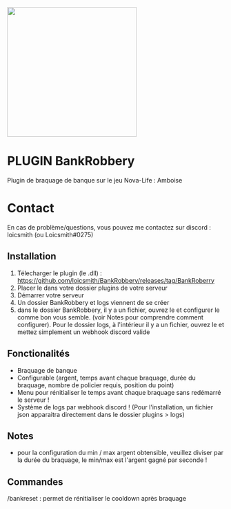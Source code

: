 <img src="https://media.discordapp.net/attachments/1174014039333031936/1186032577396613200/BankRobbery.png" width="300"/>

# PLUGIN BankRobbery

Plugin de braquage de banque sur le jeu Nova-Life : Amboise

# Contact

En cas de problème/questions, vous pouvez me contactez sur discord : loicsmith (ou Loicsmith#0275)


## Installation
1. Télecharger le plugin (le .dll) : https://github.com/loicsmith/BankRobbery/releases/tag/BankRoberry
2. Placer le dans votre dossier plugins de votre serveur
3. Démarrer votre serveur
4. Un dossier BankRobbery et logs viennent de se créer
5. dans le dossier BankRobbery, il y a un fichier, ouvrez le et configurer le comme bon vous semble. (voir Notes pour comprendre comment configurer). Pour le dossier logs, à l'intérieur il y a un fichier, ouvrez le et mettez simplement un webhook discord valide


## Fonctionalités

- Braquage de banque
- Configurable (argent, temps avant chaque braquage, durée du braquage, nombre de policier requis, position du point)
- Menu pour rénitialiser le temps avant chaque braquage sans redémarré le serveur !
- Système de logs par webhook discord ! (Pour l'installation, un fichier json apparaitra directement dans le dossier plugins > logs)

## Notes

- pour la configuration du min / max argent obtensible, veuillez diviser par la durée du braquage, le min/max est l'argent gagné par seconde !
  
## Commandes

/bankreset : permet de rénitialiser le cooldown après braquage
